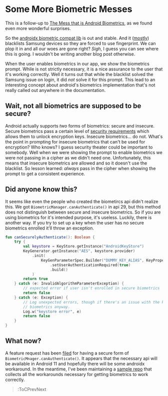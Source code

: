# Some More Biometric Messes

This is a follow-up to [The Mess that is Android
Biometrics](https://evan.tatarka.me/2019/10/01/the-mess-that-is-android-biometrics.html),
as we found even more wonderful surprises.

So the [androidx biometric compat
lib](https://developer.android.com/jetpack/androidx/releases/biometric?hl=en#1.0.1)
is out and stable. And it
([mostly](https://issuetracker.google.com/issues/142150327#comment26))
blacklists Samsung devices so they are forced to use fingerprint. We can plop
it in and all our woes are gone right? _Sigh_, I guess you can see where this
is going. I wouldn't be writing another blog post otherwise.

When the user enables biometrics in our app, we show the biometrics prompt.
While is not strictly necessary, it is a nice assurance to the user that it's
working correctly. Well it turns out that while the blacklist solved the
Samsung issue on login, it did _not_ solve it for this prompt. This lead to an
interesting concept about android's biometrics implementation that's not really
called out anywhere in the documentation.

## Wait, not all biometrics are supposed to be secure?

Android actually supports _two_ forms of biometrics: secure and insecure.
Secure biometrics pass a certain level of [security
requirements](https://source.android.com/security/biometric/measure) which
allows them to unlock encryption keys. Insecure biometrics... do not. What's
the point in prompting for insecure biometrics that can't be used for
encryption? Who knows? I guess security theater could be important to somebody.
Well when we were showing the prompt to enable biometrics we were not passing
in a cipher as we didn't need one. Unfortunately, this means that insecure
biometrics are allowed and so it doesn't use the blacklist. So lesson learned:
_always_ pass in the cipher when showing the prompt to get a consistent
experience.

## Did anyone know this?

It seems like even the people who created the biometircs api didn't realize
this. We got `BiometricManager.canAuthenticate()` in api 29, but this method
does not distinguish between secure and insecure biometrics. So if you are
using biometrics for it's intended purpose, it's useless. Luckily, there is
another way. If you try to set up a key when the user has no secure biometrics
enrolled it'll throw an exception.

```kotlin
fun canSecurelyAuthenticate(): Boolean {
    try {
        val keystore = KeyStore.getInstance("AndroidKeyStore")
        KeyGenerator.getInstance("AES", keystore.provider)
    	    .init(
    		    KeyGenParameterSpec.Builder("DUMMY_KEY_ALIAS", KeyProperties.PURPOSE_DECRYPT)
    			    .setUserAuthenticationRequired(true)
    			    .build()
    	    )
        return true
    } catch (e: InvalidAlgorithmParameterException) {
        // expected error if user isn't enrolled in secure biometrics
        return false
    } catch (e: Exception) {
        // Log unexpected errors, though if there's an issue with the keystore we probably can't use
        // biometrics anyway.
        Log.w("keystore error", e)
        return false
    }
}
```

## What now?

A feature request has been
[filed](https://issuetracker.google.com/issues/147423828) for having a secure
form of `BiometricMnager.canAuthenticate()`. It appears that the necessary api
will be available in Android 11 and hopefully there will be some androidx
workaround. In the meantime, I've been maintaining a [sample
repo](https://github.com/evant/android-biometrics-compat-issue) that collects
all the workarounds necessary for getting biometrics to work correctly.

> :ToCPrevNext
